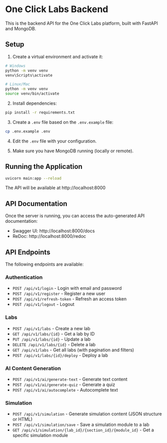 # One Click Labs Backend

This is the backend API for the One Click Labs platform, built with FastAPI and MongoDB.

## Setup

1. Create a virtual environment and activate it:

```bash
# Windows
python -m venv venv
venv\Scripts\activate

# Linux/Mac
python -m venv venv
source venv/bin/activate
```

2. Install dependencies:

```bash
pip install -r requirements.txt
```

3. Create a `.env` file based on the `.env.example` file:

```bash
cp .env.example .env
```

4. Edit the `.env` file with your configuration.

5. Make sure you have MongoDB running (locally or remote).

## Running the Application

```bash
uvicorn main:app --reload
```

The API will be available at http://localhost:8000

## API Documentation

Once the server is running, you can access the auto-generated API documentation:

- Swagger UI: http://localhost:8000/docs
- ReDoc: http://localhost:8000/redoc

## API Endpoints

The following endpoints are available:

### Authentication

- `POST /api/v1/login` - Login with email and password
- `POST /api/v1/register` - Register a new user
- `POST /api/v1/refresh-token` - Refresh an access token
- `POST /api/v1/logout` - Logout

### Labs

- `POST /api/v1/labs` - Create a new lab
- `GET /api/v1/labs/{id}` - Get a lab by ID
- `PUT /api/v1/labs/{id}` - Update a lab
- `DELETE /api/v1/labs/{id}` - Delete a lab
- `GET /api/v1/labs` - Get all labs (with pagination and filters)
- `POST /api/v1/labs/{id}/deploy` - Deploy a lab

### AI Content Generation

- `POST /api/v1/ai/generate-text` - Generate text content
- `POST /api/v1/ai/generate-quiz` - Generate a quiz
- `POST /api/v1/ai/autocomplete` - Autocomplete text

### Simulation

- `POST /api/v1/simulation` - Generate simulation content (JSON structure or HTML)
- `POST /api/v1/simulation/save` - Save a simulation module to a lab
- `GET /api/v1/simulation/{lab_id}/{section_id}/{module_id}` - Get a specific simulation module
